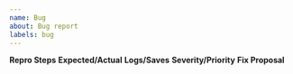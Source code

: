 ```yaml
---
name: Bug
about: Bug report
labels: bug
---
```

**Repro Steps**
**Expected/Actual**
**Logs/Saves**
**Severity/Priority**
**Fix Proposal**


